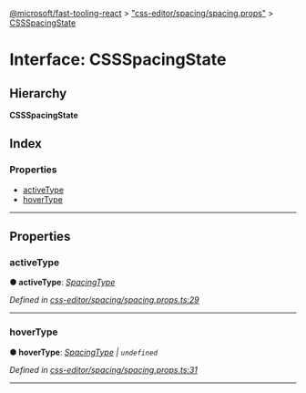 [@microsoft/fast-tooling-react](../README.md) > ["css-editor/spacing/spacing.props"](../modules/_css_editor_spacing_spacing_props_.md) > [CSSSpacingState](../interfaces/_css_editor_spacing_spacing_props_.cssspacingstate.md)

# Interface: CSSSpacingState

## Hierarchy

**CSSSpacingState**

## Index

### Properties

* [activeType](_css_editor_spacing_spacing_props_.cssspacingstate.md#activetype)
* [hoverType](_css_editor_spacing_spacing_props_.cssspacingstate.md#hovertype)

---

## Properties

<a id="activetype"></a>

###  activeType

**● activeType**: *[SpacingType](../enums/_css_editor_spacing_spacing_props_.spacingtype.md)*

*Defined in [css-editor/spacing/spacing.props.ts:29](https://github.com/Microsoft/fast-dna/blob/164dd3ca/packages/fast-tooling-react/src/css-editor/spacing/spacing.props.ts#L29)*

___
<a id="hovertype"></a>

###  hoverType

**● hoverType**: *[SpacingType](../enums/_css_editor_spacing_spacing_props_.spacingtype.md) \| `undefined`*

*Defined in [css-editor/spacing/spacing.props.ts:31](https://github.com/Microsoft/fast-dna/blob/164dd3ca/packages/fast-tooling-react/src/css-editor/spacing/spacing.props.ts#L31)*

___


